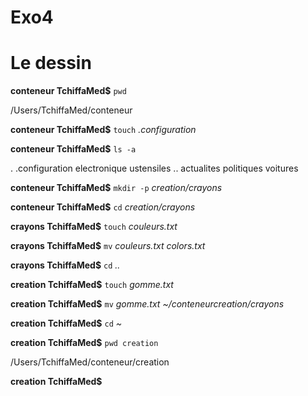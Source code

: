 Exo4
=========
Le dessin
==========

**conteneur TchiffaMed$** `pwd`

/Users/TchiffaMed/conteneur

**conteneur TchiffaMed$** `touch` _.configuration_

**conteneur TchiffaMed$** `ls -a`

.               .configuration  electronique    ustensiles
..              actualites      politiques      voitures

**conteneur TchiffaMed$** `mkdir -p` _creation/crayons_

**conteneur TchiffaMed$** `cd` _creation/crayons_

**crayons TchiffaMed$** `touch` _couleurs.txt_

**crayons TchiffaMed$** `mv` _couleurs.txt colors.txt_

**crayons TchiffaMed$** `cd` _.._

**creation TchiffaMed$** `touch` _gomme.txt_

**creation TchiffaMed$** `mv` _gomme.txt ~/conteneurcreation/crayons_

**creation TchiffaMed$** `cd` _~_

**creation TchiffaMed$** `pwd creation`

/Users/TchiffaMed/conteneur/creation

**creation TchiffaMed$** 